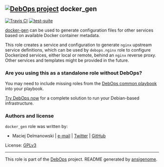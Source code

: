 ## [![DebOps project](http://debops.org/images/debops-small.png)](http://debops.org) docker_gen

[![Travis CI](http://img.shields.io/travis/debops/ansible-docker_gen.svg?style=flat)](http://travis-ci.org/debops/ansible-docker_gen) [![test-suite](http://img.shields.io/badge/test--suite-ansible--docker__gen-blue.svg?style=flat)](https://github.com/debops/test-suite/tree/master/ansible-docker_gen/) 

[docker-gen](https://github.com/jwilder/docker-gen) can be used to generate
configuration files for other services based on available Docker container
metadata.

This role creates a service and configuration to generate `nginx` upstream
service definitions, which can be used by `debops.nginx` role to configure
Dockerized services, either local or remote, behind an `nginx` reverse proxy.
Other services and templates might be provided in the future.



### Are you using this as a standalone role without DebOps?

You may need to include missing roles from the [DebOps common
playbook](https://github.com/debops/debops-playbooks/blob/master/playbooks/common.yml)
into your playbook.

[Try DebOps now](https://github.com/debops/debops) for a complete solution to run your Debian-based infrastructure.





### Authors and license

`docker_gen` role was written by:
- Maciej Delmanowski | [e-mail](mailto:drybjed@gmail.com) | [Twitter](https://twitter.com/drybjed) | [GitHub](https://github.com/drybjed)

License: [GPLv3](https://tldrlegal.com/license/gnu-general-public-license-v3-%28gpl-3%29)

***

This role is part of the [DebOps](http://debops.org/) project. README generated by [ansigenome](https://github.com/nickjj/ansigenome/).
